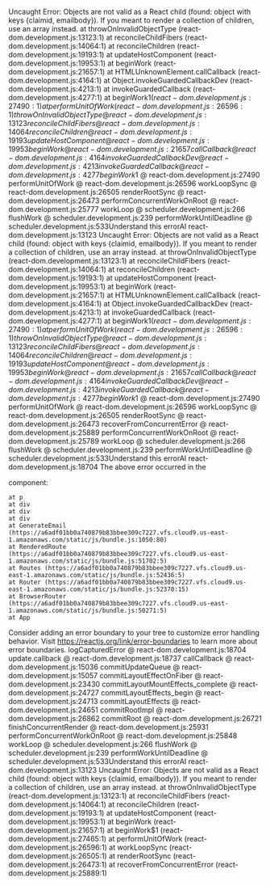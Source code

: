 Uncaught Error: Objects are not valid as a React child (found: object with keys {claimid, emailbody}). If you meant to render a collection of children, use an array instead.
    at throwOnInvalidObjectType (react-dom.development.js:13123:1)
    at reconcileChildFibers (react-dom.development.js:14064:1)
    at reconcileChildren (react-dom.development.js:19193:1)
    at updateHostComponent (react-dom.development.js:19953:1)
    at beginWork (react-dom.development.js:21657:1)
    at HTMLUnknownElement.callCallback (react-dom.development.js:4164:1)
    at Object.invokeGuardedCallbackDev (react-dom.development.js:4213:1)
    at invokeGuardedCallback (react-dom.development.js:4277:1)
    at beginWork$1 (react-dom.development.js:27490:1)
    at performUnitOfWork (react-dom.development.js:26596:1)
throwOnInvalidObjectType @ react-dom.development.js:13123
reconcileChildFibers @ react-dom.development.js:14064
reconcileChildren @ react-dom.development.js:19193
updateHostComponent @ react-dom.development.js:19953
beginWork @ react-dom.development.js:21657
callCallback @ react-dom.development.js:4164
invokeGuardedCallbackDev @ react-dom.development.js:4213
invokeGuardedCallback @ react-dom.development.js:4277
beginWork$1 @ react-dom.development.js:27490
performUnitOfWork @ react-dom.development.js:26596
workLoopSync @ react-dom.development.js:26505
renderRootSync @ react-dom.development.js:26473
performConcurrentWorkOnRoot @ react-dom.development.js:25777
workLoop @ scheduler.development.js:266
flushWork @ scheduler.development.js:239
performWorkUntilDeadline @ scheduler.development.js:533Understand this errorAI
react-dom.development.js:13123 Uncaught Error: Objects are not valid as a React child (found: object with keys {claimid, emailbody}). If you meant to render a collection of children, use an array instead.
    at throwOnInvalidObjectType (react-dom.development.js:13123:1)
    at reconcileChildFibers (react-dom.development.js:14064:1)
    at reconcileChildren (react-dom.development.js:19193:1)
    at updateHostComponent (react-dom.development.js:19953:1)
    at beginWork (react-dom.development.js:21657:1)
    at HTMLUnknownElement.callCallback (react-dom.development.js:4164:1)
    at Object.invokeGuardedCallbackDev (react-dom.development.js:4213:1)
    at invokeGuardedCallback (react-dom.development.js:4277:1)
    at beginWork$1 (react-dom.development.js:27490:1)
    at performUnitOfWork (react-dom.development.js:26596:1)
throwOnInvalidObjectType @ react-dom.development.js:13123
reconcileChildFibers @ react-dom.development.js:14064
reconcileChildren @ react-dom.development.js:19193
updateHostComponent @ react-dom.development.js:19953
beginWork @ react-dom.development.js:21657
callCallback @ react-dom.development.js:4164
invokeGuardedCallbackDev @ react-dom.development.js:4213
invokeGuardedCallback @ react-dom.development.js:4277
beginWork$1 @ react-dom.development.js:27490
performUnitOfWork @ react-dom.development.js:26596
workLoopSync @ react-dom.development.js:26505
renderRootSync @ react-dom.development.js:26473
recoverFromConcurrentError @ react-dom.development.js:25889
performConcurrentWorkOnRoot @ react-dom.development.js:25789
workLoop @ scheduler.development.js:266
flushWork @ scheduler.development.js:239
performWorkUntilDeadline @ scheduler.development.js:533Understand this errorAI
react-dom.development.js:18704 The above error occurred in the <p> component:

    at p
    at div
    at div
    at div
    at GenerateEmail (https://a6adf01bb0a740879b83bbee309c7227.vfs.cloud9.us-east-1.amazonaws.com/static/js/bundle.js:1050:80)
    at RenderedRoute (https://a6adf01bb0a740879b83bbee309c7227.vfs.cloud9.us-east-1.amazonaws.com/static/js/bundle.js:51702:5)
    at Routes (https://a6adf01bb0a740879b83bbee309c7227.vfs.cloud9.us-east-1.amazonaws.com/static/js/bundle.js:52436:5)
    at Router (https://a6adf01bb0a740879b83bbee309c7227.vfs.cloud9.us-east-1.amazonaws.com/static/js/bundle.js:52370:15)
    at BrowserRouter (https://a6adf01bb0a740879b83bbee309c7227.vfs.cloud9.us-east-1.amazonaws.com/static/js/bundle.js:50271:5)
    at App

Consider adding an error boundary to your tree to customize error handling behavior.
Visit https://reactjs.org/link/error-boundaries to learn more about error boundaries.
logCapturedError @ react-dom.development.js:18704
update.callback @ react-dom.development.js:18737
callCallback @ react-dom.development.js:15036
commitUpdateQueue @ react-dom.development.js:15057
commitLayoutEffectOnFiber @ react-dom.development.js:23430
commitLayoutMountEffects_complete @ react-dom.development.js:24727
commitLayoutEffects_begin @ react-dom.development.js:24713
commitLayoutEffects @ react-dom.development.js:24651
commitRootImpl @ react-dom.development.js:26862
commitRoot @ react-dom.development.js:26721
finishConcurrentRender @ react-dom.development.js:25931
performConcurrentWorkOnRoot @ react-dom.development.js:25848
workLoop @ scheduler.development.js:266
flushWork @ scheduler.development.js:239
performWorkUntilDeadline @ scheduler.development.js:533Understand this errorAI
react-dom.development.js:13123 Uncaught Error: Objects are not valid as a React child (found: object with keys {claimid, emailbody}). If you meant to render a collection of children, use an array instead.
    at throwOnInvalidObjectType (react-dom.development.js:13123:1)
    at reconcileChildFibers (react-dom.development.js:14064:1)
    at reconcileChildren (react-dom.development.js:19193:1)
    at updateHostComponent (react-dom.development.js:19953:1)
    at beginWork (react-dom.development.js:21657:1)
    at beginWork$1 (react-dom.development.js:27465:1)
    at performUnitOfWork (react-dom.development.js:26596:1)
    at workLoopSync (react-dom.development.js:26505:1)
    at renderRootSync (react-dom.development.js:26473:1)
    at recoverFromConcurrentError (react-dom.development.js:25889:1)
